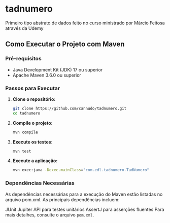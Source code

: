 # tadnumero
Primeiro tipo abstrato de dados feito no curso ministrado por Márcio Feitosa através da Udemy

## Como Executar o Projeto com Maven

### Pré-requisitos

- Java Development Kit (JDK) 17 ou superior
- Apache Maven 3.6.0 ou superior

### Passos para Executar

1. **Clone o repositório:**

   ```sh
   git clone https://github.com/cannudo/tadnumero.git
   cd tadnumero
   ```

1. **Compile o projeto:**

    ```sh
    mvn compile
    ```

1. **Execute os testes:**

    ```sh
    mvn test
    ```

1. **Execute a aplicação:**

    ```sh
    mvn exec:java -Dexec.mainClass="com.edl.tadnumero.TadNumero"
    ```


### Dependências Necessárias

As dependências necessárias para a execução do Maven estão listadas no arquivo pom.xml. As principais dependências incluem:

JUnit Jupiter API para testes unitários
AssertJ para asserções fluentes
Para mais detalhes, consulte o arquivo `pom.xml`.